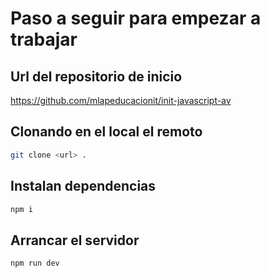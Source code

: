 # Paso a seguir para empezar a trabajar

## Url del repositorio de inicio

<https://github.com/mlapeducacionit/init-javascript-av>

## Clonando en el local el remoto

```sh
git clone <url> .
```

## Instalan dependencias

```sh
npm i
```

## Arrancar el servidor

```sh
npm run dev
```

